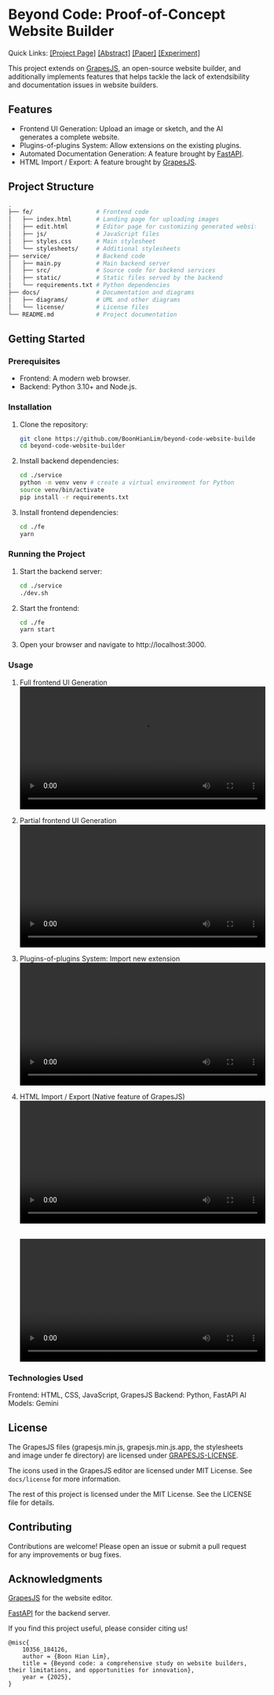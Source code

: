 # Beyond Code: Proof-of-Concept Website Builder

Quick Links:
[[Project Page]](https://boonhianlim.github.io/beyond-code)
[[Abstract]](https://openreview.net/forum?id=JRjTtoJman)
[[Paper]](https://hdl.handle.net/10356/184126)
[[Experiment]](https://github.com/BoonHianLim/partial-UI-generation)

This project extends on [GrapesJS](https://github.com/GrapesJS/grapesjs), an open-source website builder, and additionally implements features that helps tackle the lack of extendsibility and documentation issues in website builders. 

## Features
* Frontend UI Generation: Upload an image or sketch, and the AI generates a complete website.
* Plugins-of-plugins System: Allow extensions on the existing plugins.
* Automated Documentation Generation: A feature brought by [FastAPI](https://fastapi.tiangolo.com/).
* HTML Import / Export: A feature brought by [GrapesJS](https://github.com/GrapesJS/grapesjs).

## Project Structure
```bash
.
├── fe/                  # Frontend code
│   ├── index.html       # Landing page for uploading images
│   ├── edit.html        # Editor page for customizing generated websites
│   ├── js/              # JavaScript files
│   ├── styles.css       # Main stylesheet
│   └── stylesheets/     # Additional stylesheets
├── service/             # Backend code
│   ├── main.py          # Main backend server
│   ├── src/             # Source code for backend services
│   ├── static/          # Static files served by the backend
│   └── requirements.txt # Python dependencies
├── docs/                # Documentation and diagrams
│   ├── diagrams/        # UML and other diagrams
│   └── license/         # License files
└── README.md            # Project documentation
```

## Getting Started
### Prerequisites
* Frontend: A modern web browser.
* Backend: Python 3.10+ and Node.js.

### Installation
1. Clone the repository:
    ```bash
    git clone https://github.com/BoonHianLim/beyond-code-website-builder.git
    cd beyond-code-website-builder
    ```
2. Install backend dependencies:
    ```bash
    cd ./service
    python -m venv venv # create a virtual environment for Python
    source venv/bin/activate
    pip install -r requirements.txt
    ```
3. Install frontend dependencies:
    ```bash
    cd ./fe
    yarn
    ```
### Running the Project
1. Start the backend server:
    ```bash
    cd ./service
    ./dev.sh
    ```
2. Start the frontend:
    ```bash
    cd ./fe
    yarn start
    ```
3. Open your browser and navigate to http://localhost:3000.

### Usage
1. Full frontend UI Generation 
    <br><video src='static/videos/full-generation.mp4' width=500>

2. Partial frontend UI Generation
    <br><video src='static/videos/partial-generation.mp4' width=500>

3. Plugins-of-plugins System: Import new extension
    <br><video src='static/videos/plugins-of-plugins.mp4' width=500>

4. HTML Import / Export (Native feature of GrapesJS)
    <br><video src='static/videos/html-import.mp4' width=500>

    <br><video src='static/videos/html-export.mp4' width=500>

### Technologies Used
Frontend: HTML, CSS, JavaScript, GrapesJS
Backend: Python, FastAPI
AI Models: Gemini

## License
The GrapesJS files (grapesjs.min.js, grapesjs.min.js.app, the stylesheets and image under fe directory) are licensed under [GRAPESJS-LICENSE](docs/license//GRAPESJS-LICENSE).

The icons used in the GrapesJS editor are licensed under MIT License. See `docs/license` for more information.

The rest of this project is licensed under the MIT License. See the LICENSE file for details.

## Contributing
Contributions are welcome! Please open an issue or submit a pull request for any improvements or bug fixes.

## Acknowledgments
[GrapesJS](https://github.com/GrapesJS/grapesjs) for the website editor.

[FastAPI](https://fastapi.tiangolo.com/) for the backend server.

If you find this project useful, please consider citing us!

```
@misc{
	10356_184126,
	author = {Boon Hian Lim},
	title = {Beyond code: a comprehensive study on website builders, their limitations, and opportunities for innovation},
	year = {2025},
}
```